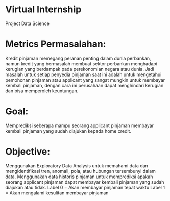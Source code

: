 # Virtual Internship
Project Data Science
# Metrics Permasalahan:
Kredit pinjaman memegang peranan penting dalam dunia perbankan, namun kredit yang bermasalah membuat sektor perbankan menghadapi kerugian yang berdampak pada perekonomian negara atau dunia. Jadi masalah untuk setiap penyedia pinjaman saat ini adalah untuk mengetahui pemohonan pinjaman atau applicant yang sangat mungkin untuk membayar kembali pinjaman, dengan cara ini perusahaan dapat menghindari kerugian dan bisa memperoleh keuntungan.
# Goal:
Memprediksi seberapa mampu seorang applicant pinjaman membayar kembali pinjaman yang sudah diajukan kepada home credit.
# Objective:
Menggunakan Exploratory Data Analysis untuk memahami data dan mengidentifikasi tren, anomali, pola, atau hubungan tersembunyi dalam data. Menggunakan data historis pinjaman untuk memprediksi apakah seorang applicant pinjaman dapat membayar kembali pinjaman yang sudah diajukan atau tidak.
Label 0 = Akan membayar pinjaman tepat waktu
Label 1 = Akan mengalami kesulitan membayar pinjaman
